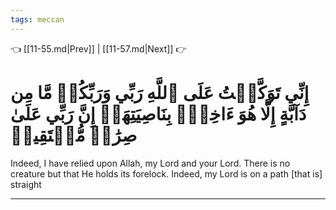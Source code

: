 ```yaml
---
tags: meccan
---
```


👈 [[11-55.md|Prev]] | [[11-57.md|Next]] 👉

# إِنِّي تَوَكَّلۡتُ عَلَى ٱللَّهِ رَبِّي وَرَبِّكُمۚ مَّا مِن دَآبَّةٍ إِلَّا هُوَ ءَاخِذُۢ بِنَاصِيَتِهَآۚ إِنَّ رَبِّي عَلَىٰ صِرَٰطٖ مُّسۡتَقِيمٖ

Indeed, I have relied upon Allah, my Lord and your Lord. There is no creature but that He holds its forelock. Indeed, my Lord is on a path [that is] straight

---

